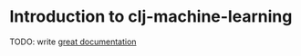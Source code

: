 # Introduction to clj-machine-learning

TODO: write [great documentation](http://jacobian.org/writing/what-to-write/)
